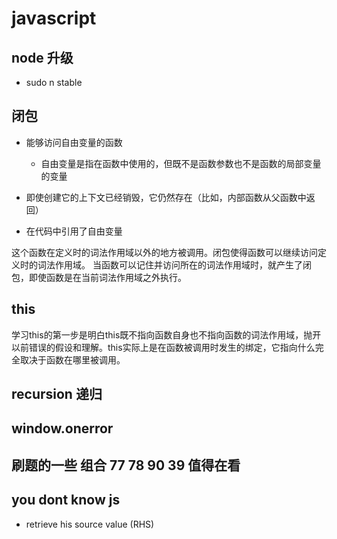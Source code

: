 # javascript

## node 升级

* sudo n stable

## 闭包

* 能够访问自由变量的函数
  * 自由变量是指在函数中使用的，但既不是函数参数也不是函数的局部变量的变量

* 即使创建它的上下文已经销毁，它仍然存在（比如，内部函数从父函数中返回）
* 在代码中引用了自由变量

这个函数在定义时的词法作用域以外的地方被调用。闭包使得函数可以继续访问定义时的词法作用域。
当函数可以记住并访问所在的词法作用域时，就产生了闭包，即使函数是在当前词法作用域之外执行。

## this

学习this的第一步是明白this既不指向函数自身也不指向函数的词法作用域，抛开以前错误的假设和理解。this实际上是在函数被调用时发生的绑定，它指向什么完全取决于函数在哪里被调用。

## recursion 递归

## window.onerror

## 刷题的一些 组合 77 78 90 39 值得在看

## you dont know js

* retrieve his source value (RHS)
